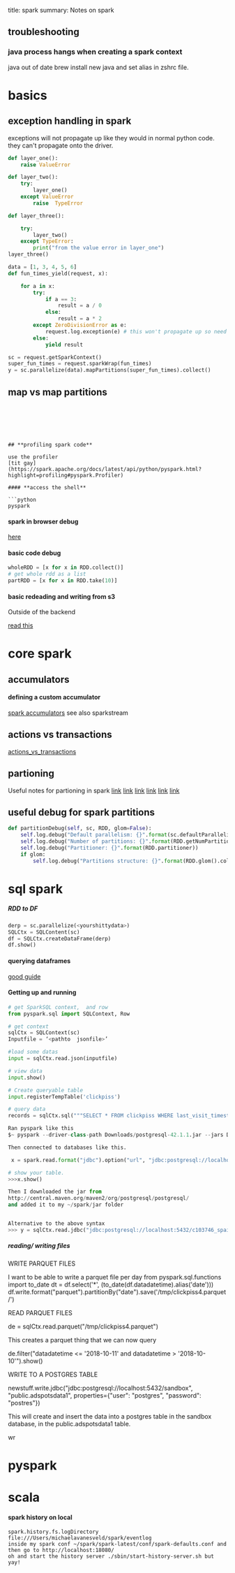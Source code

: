 title: spark
summary: Notes on spark

## troubleshooting

### java process hangs when creating a spark context 

java out of date
brew install new java
and set alias in zshrc file.


# basics

## exception handling in spark 

exceptions will not propagate up like they would in normal python code.
they can't propagate onto the driver.

```python
def layer_one():
	raise ValueError

def layer_two():
	try:
		layer_one()
	except ValueError
		raise  TypeError

def layer_three():

	try:
		layer_two()
	except TypeError:
		print("from the value error in layer_one")
layer_three()
```

```python
data = [1, 3, 4, 5, 6]
def fun_times_yield(request, x):

	for a in x:
		try:
			if a == 3:
				result = a / 0
			else:
				result = a * 2
		except ZeroDivisionError as e:
			request.log.exception(e) # this won't propagate up so need to do something else with it
		else:
			yield result

sc = request.getSparkContext()
super_fun_times = request.sparkWrap(fun_times)
y = sc.parallelize(data).mapPartitions(super_fun_times).collect()
```

## **map vs map partitions** 

```python


```
```





## **profiling spark code**

use the profiler
[tit gay](https://spark.apache.org/docs/latest/api/python/pyspark.html?highlight=profiling#pyspark.Profiler)

#### **access the shell**

```python
pyspark
```
 
#### **spark in browser debug**
[here](http://localhost:4040/jobs/job/?id=0)

#### **basic code debug**
```python
wholeRDD = [x for x in RDD.collect()]
# get whole rdd as a list
partRDD = [x for x in RDD.take(10)]
``` 

#### **basic redeading and writing from s3**
Outside of the backend

[read this](https://medium.com/@bogdan.cojocar/how-to-read-json-files-from-s3-using-pyspark-and-the-jupyter-notebook-275dcb27e124
)

# core spark

## **accumulators**

#### **defining a custom accumulator**
[spark accumulators](https://stackoverflow.com/questions/38212134/custom-accumulator-class-in-spark)
see also sparkstream

## **actions vs transactions**

[actions_vs_transactions](https://data-flair.training/blogs/spark-rdd-operations-transformations-actions/)

## **partioning**

Useful notes for partioning in spark
[link](https://medium.com/parrot-prediction/partitioning-in-apache-spark-8134ad840b0)
[link](https://jaceklaskowski.gitbooks.io/mastering-apache-spark/content/spark-rdd-partitions.html)
[link](https://stackoverflow.com/questions/34491219/default-partitioning-scheme-in-spark)
[link](https://techmagie.wordpress.com/2015/12/19/understanding-spark-partitioning)
[link](https://medium.com/@mrpowers/managing-spark-partitions-with-coalesce-and-repartition-4050c57ad5c4/)
[link](https://www.youtube.com/watch?v=WyfHUNnMutg)

## **useful debug for spark partitions**

```python
def partitionDebug(self, sc, RDD, glom=False):
    self.log.debug("Default parallelism: {}".format(sc.defaultParallelism))
    self.log.debug("Number of partitions: {}".format(RDD.getNumPartitions()))
    self.log.debug("Partitioner: {}".format(RDD.partitioner))
    if glom:
        self.log.debug("Partitions structure: {}".format(RDD.glom().collect()))
```


# sql spark

##### **RDD to DF**

```python
derp = sc.parallelize(<yourshittydata>)
SQLCtx = SQLContent(sc)
df = SQLCtx.createDataFrame(derp)
df.show()
```

#### **querying dataframes**

[good guide](https://www.analyticsvidhya.com/blog/2016/10/spark-dataframe-and-operations/)


#### **Getting up and running**

```python
# get SparkSQL context,  and row
from pyspark.sql import SQLContext, Row

# get context
sqlCtx = SQLContext(sc)
Inputfile = ‘<pathto  jsonfile>’

#load some datas
input = sqlCtx.read.json(inputfile)

# view data
input.show()

# Create queryable table 
input.registerTempTable('clickpiss')

# query data
records = sqlCtx.sql("""SELECT * FROM clickpiss WHERE last_visit_timestamp == 1548091943""")

Ran pyspark like this 
$~ pyspark --driver-class-path Downloads/postgresql-42.1.1.jar --jars Downloads/postgresql-42.1.1.jar

Then connected to databases like this.

 x = spark.read.format("jdbc").option("url", "jdbc:postgresql://localhost:5432/c103746_spaindemo").option("driver", "org.postgresql.Driver").option("dbtable", "adspots.data").option("user", "postgres").option("password", "postgres").load()

# show your table.
>>>x.show()

Then I downloaded the jar from
http://central.maven.org/maven2/org/postgresql/postgresql/
and added it to my ~/spark/jar folder


Alternative to the above syntax
>>> y = sqlCtx.read.jdbc("jdbc:postgresql://localhost:5432/c103746_spaindemo", "adspots.data", properties={"user": "postgres", "password": "postres"})
```



##### **reading/ writing files**


WRITE PARQUET FILES

I want to be able to write a parquet file per day
from pyspark.sql.functions import to_date
dt = df.select('*', (to_date(df.datadatetime).alias('date')))
df.write.format("parquet").partitionBy("date").save('/tmp/clickpiss4.parquet/')

READ PARQUET FILES

de = sqlCtx.read.parquet("/tmp/clickpiss4.parquet")

This creates a parquet thing that we can now query

de.filter("datadatetime <= '2018-10-11' and datadatetime > '2018-10-10'").show()


WRITE TO A POSTGRES TABLE

newstuff.write.jdbc("jdbc:postgresql://localhost:5432/sandbox", "public.adspotsdata1", properties={"user": "postgres", "password": "postres"})

This will create and insert the data into a postgres table in the sandbox database, in the public.adspotsdata1 table.

wr

# pyspark 

# scala

#### **spark history on local**

```
spark.history.fs.logDirectory file:///Users/michaelavanesveld/spark/eventlog
inside my spark conf ~/spark/spark-latest/conf/spark-defaults.conf and then go to http://localhost:18080/
oh and start the history server ./sbin/start-history-server.sh but yay!
```
